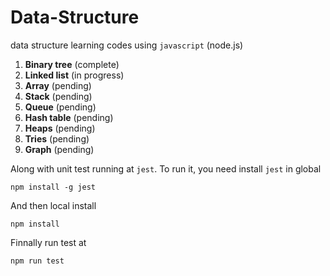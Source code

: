 # Data-Structure

data structure learning codes using `javascript` (node.js)
1. **Binary tree** (complete)
2. **Linked list** (in progress)
3. **Array**       (pending)
4. **Stack**       (pending)
5. **Queue**       (pending)
6. **Hash table**  (pending)
7. **Heaps**       (pending)
8. **Tries**       (pending)
9. **Graph**       (pending)

Along with unit test running at `jest`. To run it, you need install `jest` in global
```
npm install -g jest
```

And then local install
```
npm install
```

Finnally run test at
```
npm run test
```
